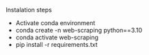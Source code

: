 <h>Instalation steps</h>
<ul>
<li>Activate conda environment</li>
<li><c>conda create -n web-scraping python==3.10</c></li>
<li><c>conda activate web-scraping</c></li>
<li><c>pip install -r requirements.txt</c></li>
</ul>
